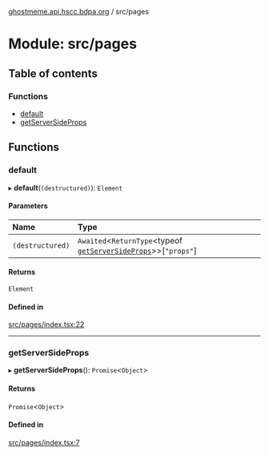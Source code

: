 [ghostmeme.api.hscc.bdpa.org][1] / src/pages

# Module: src/pages

## Table of contents

### Functions

- [default][2]
- [getServerSideProps][3]

## Functions

### default

▸ **default**(`(destructured)`): `Element`

#### Parameters

| Name             | Type                                                                   |
| :--------------- | :--------------------------------------------------------------------- |
| `(destructured)` | `Awaited`<`ReturnType`\<typeof [`getServerSideProps`][3]>>\[`"props"`] |

#### Returns

`Element`

#### Defined in

[src/pages/index.tsx:22][4]

---

### getServerSideProps

▸ **getServerSideProps**(): `Promise`<`Object`>

#### Returns

`Promise`<`Object`>

#### Defined in

[src/pages/index.tsx:7][5]

[1]: ../README.md
[2]: src_pages.md#default
[3]: src_pages.md#getserversideprops
[4]:
  https://github.com/nhscc/ghostmeme.api.hscc.bdpa.org/blob/314b1d1/src/pages/index.tsx#L22
[5]:
  https://github.com/nhscc/ghostmeme.api.hscc.bdpa.org/blob/314b1d1/src/pages/index.tsx#L7
